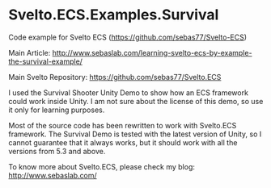 # Svelto.ECS.Examples.Survival

Code example for Svelto ECS (https://github.com/sebas77/Svelto-ECS)

Main Article: http://www.sebaslab.com/learning-svelto-ecs-by-example-the-survival-example/

Main Svelto Repository: https://github.com/sebas77/Svelto.ECS

I used the Survival Shooter Unity Demo to show how an ECS framework could work inside Unity. I am not sure about the license of this demo, so use it only for learning purposes.

Most of the source code has been rewritten to work with Svelto.ECS framework. The Survival Demo is tested with the latest version of Unity, so I cannot guarantee that it always works, but it should work with all the versions from 5.3 and above.

To know more about Svelto.ECS, please check my blog: http://www.sebaslab.com/




